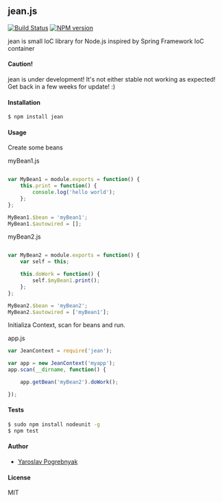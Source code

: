 ## jean.js

[![Build Status](https://travis-ci.org/yyyar/jean.js.svg?branch=master)](https://travis-ci.org/yyyar/jean.js) [![NPM version](https://badge.fury.io/js/jean.svg)](http://badge.fury.io/js/jean)

jean is small IoC library for Node.js inspired by Spring Framework IoC container

#### Caution!
jean is under development! It's not either stable not working as expected!
Get back in a few weeks for update! :)

#### Installation
```bash
$ npm install jean
```

#### Usage
Create some beans

myBean1.js
```javascript

var MyBean1 = module.exports = function() {
    this.print = function() {
        console.log('hello world');
    };
};

MyBean1.$bean = 'myBean1';
MyBean1.$autowired = [];
```

myBean2.js
```javascript

var MyBean2 = module.exports = function() {
    var self = this;

    this.doWork = function() {
        self.$myBean1.print();
    };
};

MyBean2.$bean = 'myBean2';
MyBean2.$autowired = ['myBean1'];
```

Initializa Context, scan for beans and run.

app.js
```javascript
var JeanContext = require('jean');

var app = new JeanContext('myapp');
app.scan(__dirname, function() {

    app.getBean('myBean2').doWork();

});
```

#### Tests
```bash
$ sudo npm install nodeunit -g
$ npm test
```

#### Author
* [Yaroslav Pogrebnyak](https://github.com/yyyar/)

#### License
MIT


